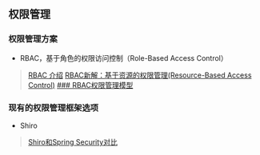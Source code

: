 ## 权限管理
### 权限管理方案
- RBAC，基于角色的权限访问控制（Role-Based Access Control）
> [RBAC 介绍](https://www.sojson.com/blog/141.html)
> [RBAC新解：基于资源的权限管理(Resource-Based Access Control)](https://globeeip.iteye.com/blog/1236167)
> [### RBAC权限管理模型](https://blog.csdn.net/qq_31156277/article/details/82156548)
### 现有的权限管理框架选项
-  Shiro
> [Shiro和Spring Security对比](https://blog.csdn.net/liyuejin/article/details/77838868)
### 
<!--stackedit_data:
eyJoaXN0b3J5IjpbOTU3OTA4MDEzLDc2NTg1MjQ5NCwtMTI4OT
I2NTg0NiwxMDY4NDAwMTcxXX0=
-->